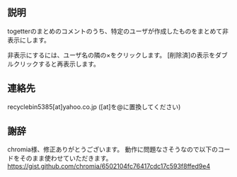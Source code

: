 説明
----

togetterのまとめのコメントのうち、特定のユーザが作成したものをまとめて非表示にします。

非表示にするには、ユーザ名の隣の×をクリックします。
[削除済]の表示をダブルクリックすると再表示します。


連絡先
------

recyclebin5385[at]yahoo.co.jp ([at]を@に置換してください)

謝辞
----

chromia様、修正ありがとうございます。
動作に問題なさそうなので以下のコードをそのまま使わせていただきます。
https://gist.github.com/chromia/6502104fc76417cdc17c593f8ffed9e4
